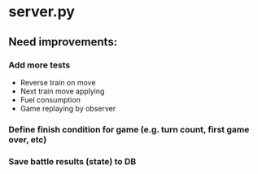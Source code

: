 # server.py

## Need improvements:

### Add more tests

* Reverse train on move
* Next train move applying
* Fuel consumption
* Game replaying by observer

### Define finish condition for game (e.g. turn count, first game over, etc)

### Save battle results (state) to DB
